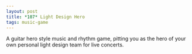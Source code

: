 ```yaml
---
layout: post
title: *107* Light Design Hero
tags: music-game
---
```

A guitar hero style music and rhythm game, pitting you as the hero of your own personal light design team for live concerts. 